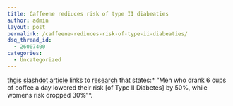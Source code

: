 ```yaml
---
title: Caffeene rediuces risk of type II diabeaties
author: admin
layout: post
permalink: /caffeene-rediuces-risk-of-type-ii-diabeaties/
dsq_thread_id:
  - 26007400
categories:
  - Uncategorized
---
```

[thgis slashdot article][1] links to [research][2] that states:* &#8220;Men who drank 6 cups of coffee a day lowered their risk [of Type II Diabetes] by 50%, while womens risk dropped 30%&#8221;*.

 [1]: http://slashdot.org/article.pl?sid=04/01/06/1426228&mode=nested&tid=134
 [2]: http://www.hsph.harvard.edu/press/releases/press01052004.html